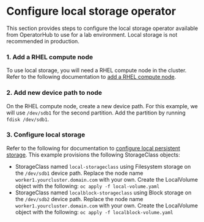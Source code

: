 # Configure local storage operator

This section provides steps to configure the local storage operator available from OperatorHub to use for a lab environment.  Local storage is not recommended in production.

### 1. Add a RHEL compute node

To use local storage, you will need a RHEL compute node in the cluster.  Refer to the following documentation to [add a RHEL compute node].

### 2. Add new device path to node

On the RHEL compute node, create a new device path.  For this example, we will use `/dev/sdb1` for the second partition.  Add the partition by running `fdisk /dev/sdb1`.

### 3. Configure local storage

Refer to the following for documentation to [configure local persistent storage].  This example provisions the following StorageClass objects:

* StorageClass named `local-storageclass` using Filesystem storage on the `/dev/sdb1` device path.  Replace the node name `worker1.yourcluster.domain.com` with your own.  Create the LocalVolume object with the following: `oc apply -f local-volume.yaml`
* StorageClass named `localblock-storageclass` using Block storage on the `/dev/sdb2` device path.  Replace the node name `worker1.yourcluster.domain.com` with your own.  Create the LocalVolume object with the following: `oc apply -f localblock-volume.yaml`

[add a RHEL compute node]: https://docs.openshift.com/container-platform/4.3/machine_management/adding-rhel-compute.html
[configure local persistent storage]: https://docs.openshift.com/container-platform/4.3/storage/persistent_storage/persistent-storage-local.html
